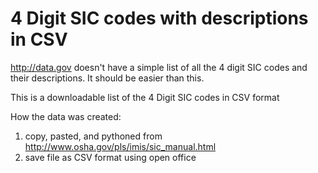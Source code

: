 4 Digit SIC codes with descriptions in CSV 
=========

http://data.gov doesn't have a simple list of all the 4 digit SIC codes and their descriptions. It should be easier than this.

This is a downloadable list of the 4 Digit SIC codes in CSV format

How the data was created:

1. copy, pasted, and pythoned from http://www.osha.gov/pls/imis/sic_manual.html
1. save file as CSV format using open office
